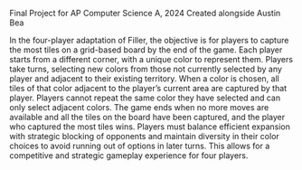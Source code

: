Final Project for AP Computer Science A, 2024
Created alongside Austin Bea

In the four-player adaptation of Filler, the objective is for players to capture the most tiles on a grid-based board by the end of the game. Each player starts from a different corner, with a unique color to represent them. Players take turns, selecting new colors from those not currently selected by any player and adjacent to their existing territory. When a color is chosen, all tiles of that color adjacent to the player’s current area are captured by that player. Players cannot repeat the same color they have selected and can only select adjacent colors. The game ends when no more moves are available and all the tiles on the board have been captured, and the player who captured the most tiles wins. Players must balance efficient expansion with strategic blocking of opponents and maintain diversity in their color choices to avoid running out of options in later turns. This allows for a competitive and strategic gameplay experience for four players.
